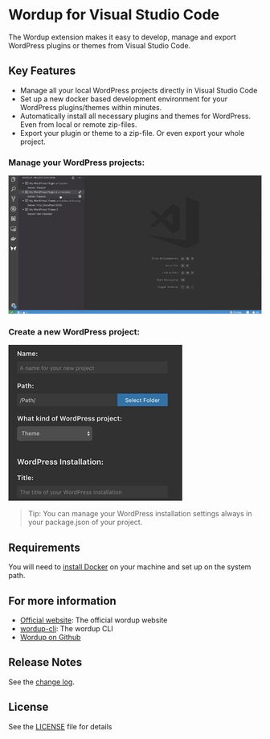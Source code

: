 # Wordup for Visual Studio Code

The Wordup extension makes it easy to develop, manage and export WordPress plugins or themes from Visual Studio Code.


## Key Features

* Manage all your local WordPress projects directly in Visual Studio Code
* Set up a new docker based development environment for your WordPress plugins/themes within minutes.
* Automatically install all necessary plugins and themes for WordPress. Even from local or remote zip-files.
* Export your plugin or theme to a zip-file. Or even export your whole project.

### Manage your WordPress projects:

![Manage your WordPress projects](resources/project-demo.gif)

### Create a new WordPress project:

![Create new WordPress plugin](resources/create-demo.gif)

> Tip: You can manage your WordPress installation settings always in your package.json of your project. 


## Requirements

You will need to [install Docker](https://docs.docker.com/install/) on your machine and set up on the system path.


## For more information 

* [Official website](https://wordup.dev): The official wordup website 
* [wordup-cli](https://github.com/wordup-dev/wordup-cli): The wordup CLI
* [Wordup on Github](https://github.com/wordup-dev/)


## Release Notes

See the [change log](CHANGELOG.md).

## License

See the [LICENSE](LICENSE) file for details